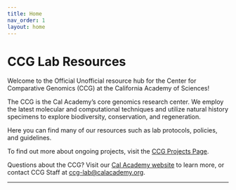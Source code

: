 ```yaml
---
title: Home
nav_order: 1
layout: home
---
```

# CCG Lab Resources

Welcome to the Official Unofficial resource hub for the Center for Comparative Genomics (CCG) at the California Academy of Sciences! 

The CCG is the Cal Academy’s core genomics research center. We employ the latest molecular and computational techniques and utilize natural history specimens to explore biodiversity, conservation, and regeneration.

Here you can find many of our resources such as lab protocols, policies, and guidelines.

To find out more about ongoing projects, visit the [CCG Projects Page](https://www.calacademy.org/scientists/ccg/ccg-projects). 

Questions about the CCG? Visit our [Cal Academy website](https://www.calacademy.org/scientists/ccg/ccg-lab-page) to learn more, or contact CCG Staff at ccg-lab@calacademy.org. 

----

[Just the Docs]: https://just-the-docs.github.io/just-the-docs/
[GitHub Pages]: https://docs.github.com/en/pages
[README]: https://github.com/just-the-docs/just-the-docs-template/blob/main/README.md
[Jekyll]: https://jekyllrb.com
[GitHub Pages / Actions workflow]: https://github.blog/changelog/2022-07-27-github-pages-custom-github-actions-workflows-beta/
[use this template]: https://github.com/just-the-docs/just-the-docs-template/generate
